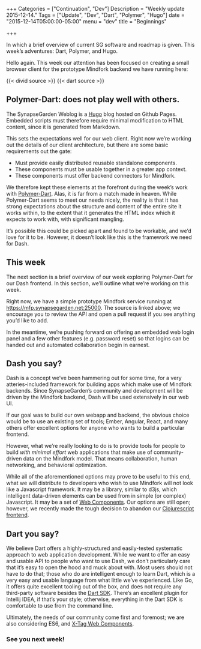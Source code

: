 +++
Categories = ["Continuation", "Dev"]
Description = "Weekly update 2015-12-14."
Tags = ["Update", "Dev", "Dart", "Polymer", "Hugo"]
date = "2015-12-14T05:00:00-05:00"
menu = "dev"
title = "Beginnings"

+++

In which a brief overview of current SG software and roadmap is given.  This
week’s adventures: Dart, Polymer, and Hugo.

<!--more-->

Hello again.  This week our attention has been focused on creating a small
browser client for the prototype Mindfork backend we have running here:

{{< divid source >}}
{{< dart source >}}

## Polymer-Dart: does not play well with others.

The SynapseGarden Weblog is a [Hugo](https://gohugo.io) blog hosted on Github
Pages.  Embedded scripts must therefore require minimal modification to HTML
content, since it is generated from Markdown.

This sets the expectations well for our web client.  Right now we’re working
out the details of our client architecture, but there are some basic
requirements out the gate:

 - Must provide easily distributed reusable standalone components.
 - These components must be usable together in a greater app context.
 - These components must offer backend connectors for Mindfork.

We therefore kept these elements at the forefront during the week’s work with
[Polymer-Dart](https://github.com/dart-lang/polymer-dart).  Alas, it is far
from a match made in heaven.  While Polymer-Dart seems to meet our needs
nicely, the reality is that it has strong expectations about the structure
and content of the entire site it works within, to the extent that it
generates the HTML index which it expects to work with, with significant
mangling.

It’s possible this could be picked apart and found to be workable, and we’d
love for it to be.  However, it doesn’t look like this is the framework we
need for Dash.

## This week

The next section is a brief overview of our week exploring Polymer-Dart for
our Dash frontend.  In this section, we’ll outline what we’re working on this
week.

Right now, we have a simple prototype Mindfork service running at
https://mfp.synapsegarden.net:25000.  The source is linked above; we
encourage you to review the API and open a pull request if you see anything
you’d like to add.

In the meantime, we’re pushing forward on offering an embedded web login
panel and a few other features (e.g.  password reset) so that logins can be
handed out and automated collaboration begin in earnest.

## Dash you say?

Dash is a concept we’ve been hammering out for some time, for a very 
atteries-included framework for building apps which make use of Mindfork
backends.  Since SynapseGarden’s community and development will be driven by
the Mindfork backend, Dash will be used extensively in our web UI.

If our goal was to build our own webapp and backend, the obvious choice would
be to use an existing set of tools; Ember, Angular, React, and many others
offer excellent options for anyone who wants to build a particular frontend.

However, what we’re really looking to do is to provide tools for people to
build *with minimal effort* web applications that make use of community-driven
data on the Mindfork model.  That means collaboration, human networking, and
behavioral optimization.

While all of the aforementioned options may prove to be useful to this end,
what we will distribute to developers who wish to use Mindfork will not look
like a Javascript framework.  It may be a library, similar to d3js, which
intelligent data-driven elements can be used from in simple (or complex)
Javascript.  It may be a set of [Web Components](http://webcomponents.org/).
Our options are still open; however, we recently made the tough decision to
abandon our
[Clojurescript frontend](https://github.com/synapse-garden/dash-cljs).

## Dart you say?

We believe Dart offers a highly-structured and easily-tested systematic
approach to web application development.  While we want to offer an easy and
usable API to people who want to use Dash, we don’t particularly care that
it’s easy to open the hood and muck about with.  Most users should not have to
do that; those who do are intelligent enough to learn Dart, which is a very
easy and usable language from what little we’ve experienced.  Like Go, it
offers quite excellent tooling out of the box, and does not require any
third-party software besides the [Dart SDK](https://dartlang.org/).
There’s an excellent plugin for Intellij IDEA, if that’s your style;
otherwise, everything in the Dart SDK is comfortable to use from the command
line.

Ultimately, the needs of our community come first and foremost; we are also
considering ES6, and [X-Tag Web Components](http://x-tag.github.io/).

### See you next week!
